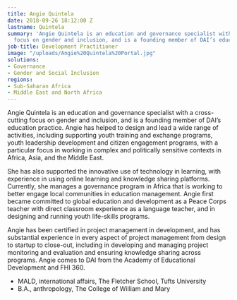 ```yaml
---
title: Angie Quintela
date: 2018-09-26 18:12:00 Z
lastname: Quintela
summary: 'Angie Quintela is an education and governance specialist with a cross-cutting
  focus on gender and inclusion, and is a founding member of DAI’s education practice. '
job-title: Development Practitioner
image: "/uploads/Angie%20Quintela%20Portal.jpg"
solutions:
- Governance
- Gender and Social Inclusion
regions:
- Sub-Saharan Africa
- Middle East and North Africa
---
```


Angie Quintela is an education and governance specialist with a cross-cutting focus on gender and inclusion, and is a founding member of DAI’s education practice. Angie has helped to design and lead a wide range of activities, including supporting youth training and exchange programs, youth leadership development and citizen engagement programs, with a particular focus in working in complex and politically sensitive contexts in Africa, Asia, and the Middle East. 

She has also supported the innovative use of technology in learning, with experience in using online learning and knowledge sharing platforms. Currently, she manages a governance program in Africa that is working to better engage local communities in education management. Angie first became committed to global education and development as a Peace Corps teacher with direct classroom experience as a language teacher, and in designing and running youth life-skills programs.

Angie has been certified in project management in development, and has substantial experience in every aspect of project management from design to startup to close-out, including in developing and managing project monitoring and evaluation and ensuring knowledge sharing across programs. Angie comes to DAI from the Academy of Educational Development and FHI 360. 

* MALD, international affairs, The Fletcher School, Tufts University
* B.A., anthropology, The College of William and Mary